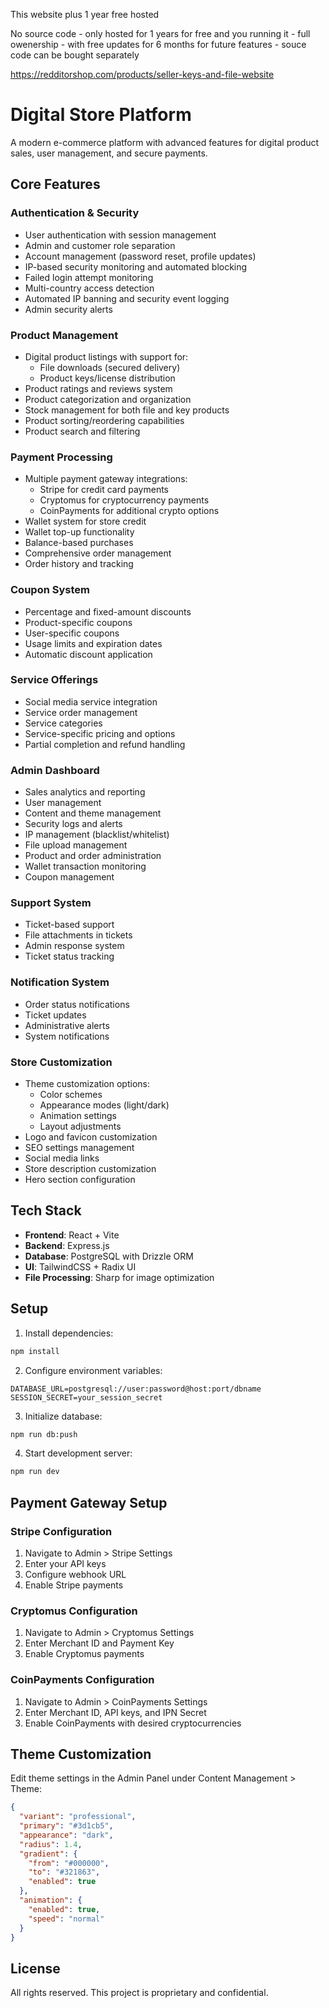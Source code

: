 This website plus 1 year free hosted

No source code - only hosted for 1 years for free and you running it - full owenership - with free updates for 6 months for future features - souce code can be bought separately

https://redditorshop.com/products/seller-keys-and-file-website




# Digital Store Platform

A modern e-commerce platform with advanced features for digital product sales, user management, and secure payments.

## Core Features

### Authentication & Security
- User authentication with session management
- Admin and customer role separation
- Account management (password reset, profile updates)
- IP-based security monitoring and automated blocking
- Failed login attempt monitoring
- Multi-country access detection
- Automated IP banning and security event logging
- Admin security alerts

### Product Management
- Digital product listings with support for:
  - File downloads (secured delivery)
  - Product keys/license distribution
- Product ratings and reviews system
- Product categorization and organization
- Stock management for both file and key products
- Product sorting/reordering capabilities
- Product search and filtering

### Payment Processing
- Multiple payment gateway integrations:
  - Stripe for credit card payments
  - Cryptomus for cryptocurrency payments
  - CoinPayments for additional crypto options
- Wallet system for store credit
- Wallet top-up functionality
- Balance-based purchases
- Comprehensive order management
- Order history and tracking

### Coupon System
- Percentage and fixed-amount discounts
- Product-specific coupons
- User-specific coupons
- Usage limits and expiration dates
- Automatic discount application

### Service Offerings
- Social media service integration
- Service order management
- Service categories
- Service-specific pricing and options
- Partial completion and refund handling

### Admin Dashboard
- Sales analytics and reporting
- User management
- Content and theme management
- Security logs and alerts
- IP management (blacklist/whitelist)
- File upload management
- Product and order administration
- Wallet transaction monitoring
- Coupon management

### Support System
- Ticket-based support
- File attachments in tickets
- Admin response system
- Ticket status tracking

### Notification System
- Order status notifications
- Ticket updates
- Administrative alerts
- System notifications

### Store Customization
- Theme customization options:
  - Color schemes
  - Appearance modes (light/dark)
  - Animation settings
  - Layout adjustments
- Logo and favicon customization
- SEO settings management
- Social media links
- Store description customization
- Hero section configuration

## Tech Stack

- **Frontend**: React + Vite
- **Backend**: Express.js
- **Database**: PostgreSQL with Drizzle ORM
- **UI**: TailwindCSS + Radix UI
- **File Processing**: Sharp for image optimization

## Setup

1. Install dependencies:
```bash
npm install
```

2. Configure environment variables:
```env
DATABASE_URL=postgresql://user:password@host:port/dbname
SESSION_SECRET=your_session_secret
```

3. Initialize database:
```bash
npm run db:push
```

4. Start development server:
```bash
npm run dev
```

## Payment Gateway Setup

### Stripe Configuration
1. Navigate to Admin > Stripe Settings
2. Enter your API keys
3. Configure webhook URL
4. Enable Stripe payments

### Cryptomus Configuration
1. Navigate to Admin > Cryptomus Settings
2. Enter Merchant ID and Payment Key
3. Enable Cryptomus payments

### CoinPayments Configuration
1. Navigate to Admin > CoinPayments Settings
2. Enter Merchant ID, API keys, and IPN Secret
3. Enable CoinPayments with desired cryptocurrencies

## Theme Customization

Edit theme settings in the Admin Panel under Content Management > Theme:
```json
{
  "variant": "professional",
  "primary": "#3d1cb5",
  "appearance": "dark",
  "radius": 1.4,
  "gradient": {
    "from": "#000000",
    "to": "#321863",
    "enabled": true
  },
  "animation": {
    "enabled": true,
    "speed": "normal"
  }
}
```

## License

All rights reserved. This project is proprietary and confidential.
